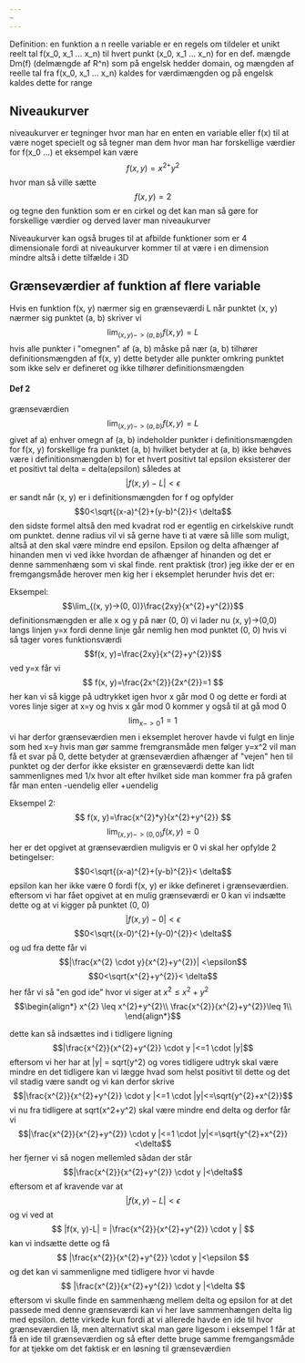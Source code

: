 ```yaml
---
~
---
```

Definition:
en funktion a n reelle variable er en regels om tildeler et unikt reelt tal f(x_0, x_1 ... x_n) til hvert punkt (x_0, x_1 ... x_n) for en def. mængde Dm(f)  (delmængde af R^n) som på engelsk hedder domain, og mængden af reelle tal fra f(x_0, x_1 ... x_n) kaldes for værdimængden og på engelsk kaldes dette for range

## Niveaukurver
niveaukurver er tegninger hvor man har en enten en variable eller f(x) til at være noget specielt og så tegner man dem hvor man har forskellige værdier for f(x_0 ...)
et eksempel kan være 
$$f(x,y)=x^{2+}y^{2}$$
hvor man så ville sætte $$f(x,y)=2$$
og tegne den funktion som er en cirkel og det kan man så gøre for forskellige værdier og derved laver man niveaukurver



Niveaukurver kan også bruges til at afbilde funktioner som er 4 dimensionale fordi at niveaukurver kommer til at være i en dimension mindre altså i dette tilfælde i 3D


## Grænseværdier af funktion af flere variable
Hvis en funktion f(x, y) nærmer sig en grænseværdi L når punktet (x, y) nærmer sig punktet (a, b) skriver vi $$
\lim_{(x,y)->(a,b)}f(x, y) = L
$$
hvis alle punkter i "omegnen" af (a, b) måske på nær (a, b) tilhører definitionsmængden af f(x, y)
dette betyder alle punkter omkring punktet som ikke selv er defineret og ikke tilhører definitionsmængden 

#### Def 2
grænseværdien
$$\lim_{(x, y)->(a, b)}f(x,y) = L$$
givet af
a) enhver omegn af (a, b) indeholder punkter i definitionsmængden for f(x, y) forskellige fra punktet (a, b) hvilket betyder at (a, b) ikke behøves være i definitionsmængden 
b) for et hvert positivt tal epsilon eksisterer der et positivt tal delta = delta(epsilon) således at 
$$|f(x, y) -L| <\epsilon$$
er sandt når (x, y) er i definitionsmængden for f og opfylder
$$0<\sqrt{(x-a)^{2}+(y-b)^{2}}< \delta$$
den sidste formel altså den med kvadrat rod er egentlig en cirkelskive rundt om punktet. denne radius vil vi så gerne have ti at være så lille som muligt, altså at den skal være mindre end epsilon. Epsilon og delta afhænger af hinanden men vi ved ikke hvordan de afhænger af hinanden og det er denne sammenhæng som vi skal finde.
rent praktisk (tror) jeg ikke der er en fremgangsmåde herover men kig her i eksemplet herunder hvis det er:

Eksempel:
$$\lim_{(x, y)->(0, 0)}\frac{2xy}{x^{2}+y^{2}}$$
definitionsmængden er alle x og y på nær (0, 0)
vi lader nu (x, y)->(0,0) langs linjen y=x fordi denne linje går nemlig hen mod punktet (0, 0)
hvis vi så tager vores funktionsværdi
$$f(x, y)=\frac{2xy}{x^{2}+y^{2}}$$
ved y=x får vi
$$
f(x, y)=\frac{2x^{2}}{2x^{2}}=1
$$
her kan vi så kigge på udtrykket igen hvor x går mod 0 og dette er fordi at vores linje siger at x=y og hvis x går mod 0 kommer y også til at gå mod 0
$$\lim_{x->0}1=1$$
vi har derfor grænseværdien men i eksemplet herover havde vi fulgt en linje som hed x=y hvis man gør samme fremgransmåde men følger y=x^2 vil man få et svar på 0, dette betyder at grænseværdien afhænger af "vejen" hen til punktet og der derfor ikke eksister en grænseværdi
dette kan lidt sammenlignes med 1/x hvor alt efter hvilket side man kommer fra på grafen får man enten -uendelig eller +uendelig



Eksempel 2:
$$
f(x, y)=\frac{x^{2}*y}{x^{2}+y^{2}}
$$
$$
\lim_{(x,y)->(0,0)}f(x, y)=0
$$
her er det opgivet at grænseværdien muligvis er 0
vi skal her opfylde 2 betingelser:
$$0<\sqrt{(x-a)^{2}+(y-b)^{2}}< \delta$$
 epsilon kan her ikke være 0 fordi f(x, y) er ikke defineret i grænseværdien.
eftersom vi har fået opgivet at en mulig grænseværdi er 0 kan vi indsætte dette og at vi kigger på punktet (0, 0)
$$|f(x, y) -0| <\epsilon$$
$$0<\sqrt{(x-0)^{2}+(y-0)^{2}}< \delta$$
og ud fra dette får vi
$$|\frac{x^{2} \cdot y}{x^{2}+y^{2}}| <\epsilon$$
$$0<\sqrt{x^{2}+y^{2}}< \delta$$
her får vi så "en god ide" hvor vi siger at $x^{2}\leq x^{2}+y^{2}$   
$$\begin{align*}
x^{2} \leq  x^{2}+y^{2}\\
\frac{x^{2}}{x^{2}+y^{2}}\leq  1\\
\end{align*}$$

dette kan så indsættes ind i tidligere ligning
$$|\frac{x^{2}}{x^{2}+y^{2}} \cdot y |<=1 \cdot |y|$$
eftersom vi her har at |y| = sqrt(y^2) og vores tidligere udtryk skal være mindre en det tidligere kan vi lægge hvad som helst positivt til dette og det vil stadig være sandt og vi kan derfor skrive
$$|\frac{x^{2}}{x^{2}+y^{2}} \cdot y |<=1 \cdot |y|<=\sqrt{y^{2}+x^{2}}$$
vi nu fra tidligere at sqrt(x^2+y^2) skal være mindre end delta og derfor får vi
$$|\frac{x^{2}}{x^{2}+y^{2}} \cdot y |<=1 \cdot |y|<=\sqrt{y^{2}+x^{2}}<\delta$$
her fjerner vi så nogen mellemled sådan der står
$$|\frac{x^{2}}{x^{2}+y^{2}} \cdot y |<\delta$$
eftersom et af kravende var at
$$
|f(x, y) -L|<\epsilon
$$
og vi ved at 
$$
|f(x, y)-L| = |\frac{x^{2}}{x^{2}+y^{2}} \cdot y |
$$
kan vi indsætte dette og få
$$
|\frac{x^{2}}{x^{2}+y^{2}} \cdot y |<\epsilon
$$
og det kan vi sammenligne med tidligere hvor vi havde
$$
|\frac{x^{2}}{x^{2}+y^{2}} \cdot y |<\delta
$$
eftersom vi skulle finde en sammenhæng mellem delta og epsilon for at det passede med denne grænseværdi kan vi her lave sammenhængen delta lig med epsilon.
dette virkede kun fordi at vi allerede havde en ide til hvor grænseværdien lå, men alternativt skal man gøre ligesom i eksempel 1 får at få en ide til grænseværdien og så efter dette bruge samme fremgangsmåde for at tjekke om det faktisk er en løsning til grænseværdien